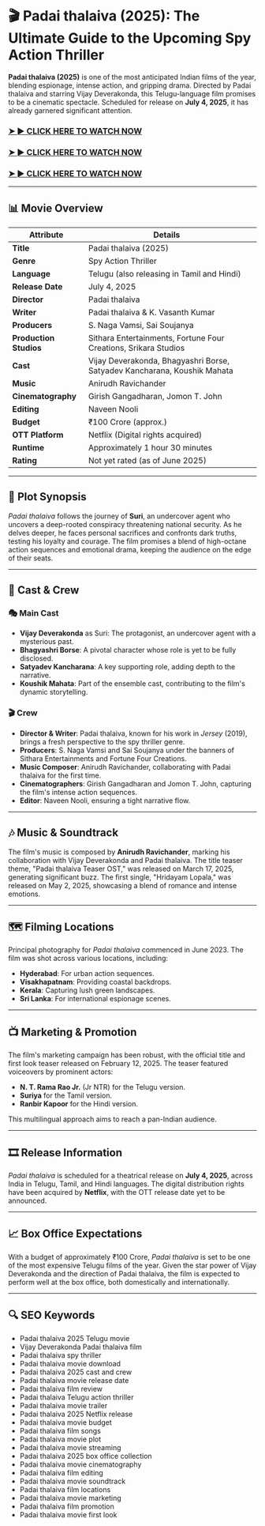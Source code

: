# 🎬 Padai thalaiva (2025): The Ultimate Guide to the Upcoming Spy Action Thriller

**Padai thalaiva (2025)** is one of the most anticipated Indian films of the year, blending espionage, intense action, and gripping drama. Directed by Padai thalaiva and starring Vijay Deverakonda, this Telugu-language film promises to be a cinematic spectacle. Scheduled for release on **July 4, 2025**, it has already garnered significant attention.

### <a href="https://rebrand.ly/kzkm3o2" rel="nofollow">➤ ► CLICK HERE TO WATCH NOW</a>

### <a href="https://rebrand.ly/kzkm3o2" rel="nofollow">➤ ► CLICK HERE TO WATCH NOW</a>

### <a href="https://rebrand.ly/kzkm3o2" rel="nofollow">➤ ► CLICK HERE TO WATCH NOW</a>

---

## 📊 Movie Overview

| **Attribute**          | **Details**                                                              |                                                                                                                                  |
| ---------------------- | ------------------------------------------------------------------------ | -------------------------------------------------------------------------------------------------------------------------------- |
| **Title**              | Padai thalaiva (2025)                                                           |                                                                                                                                  |
| **Genre**              | Spy Action Thriller                                                      |                                                                                                                                  |
| **Language**           | Telugu (also releasing in Tamil and Hindi)                               |                                                                                                                                  |
| **Release Date**       | July 4, 2025                                                             |                                                                                                                                  |
| **Director**           | Padai thalaiva                                                         |                                                                                                                                  |
| **Writer**             | Padai thalaiva & K. Vasanth Kumar                                      |                                                                                                                                  |
| **Producers**          | S. Naga Vamsi, Sai Soujanya                                              |                                                                                                                                  |
| **Production Studios** | Sithara Entertainments, Fortune Four Creations, Srikara Studios          |                                                                                                                                  |
| **Cast**               | Vijay Deverakonda, Bhagyashri Borse, Satyadev Kancharana, Koushik Mahata |                                                                                                                                  |
| **Music**              | Anirudh Ravichander                                                      |                                                                                                                                  |
| **Cinematography**     | Girish Gangadharan, Jomon T. John                                        |                                                                                                                                  |
| **Editing**            | Naveen Nooli                                                             |                                                                                                                                  |
| **Budget**             | ₹100 Crore (approx.)                                                     |                                                                                                                                  |
| **OTT Platform**       | Netflix (Digital rights acquired)                                        |                                                                                                                                  |
| **Runtime**            | Approximately 1 hour 30 minutes                                          |                                                                                                                                  |
| **Rating**             | Not yet rated (as of June 2025)                                          |  |

---

## 🎥 Plot Synopsis

*Padai thalaiva* follows the journey of **Suri**, an undercover agent who uncovers a deep-rooted conspiracy threatening national security. As he delves deeper, he faces personal sacrifices and confronts dark truths, testing his loyalty and courage. The film promises a blend of high-octane action sequences and emotional drama, keeping the audience on the edge of their seats.

---

## 👥 Cast & Crew

### 🎭 Main Cast

* **Vijay Deverakonda** as Suri: The protagonist, an undercover agent with a mysterious past.
* **Bhagyashri Borse**: A pivotal character whose role is yet to be fully disclosed.
* **Satyadev Kancharana**: A key supporting role, adding depth to the narrative.
* **Koushik Mahata**: Part of the ensemble cast, contributing to the film's dynamic storytelling.

### 🎬 Crew

* **Director & Writer**: Padai thalaiva, known for his work in *Jersey* (2019), brings a fresh perspective to the spy thriller genre.
* **Producers**: S. Naga Vamsi and Sai Soujanya under the banners of Sithara Entertainments and Fortune Four Creations.
* **Music Composer**: Anirudh Ravichander, collaborating with Padai thalaiva for the first time.
* **Cinematographers**: Girish Gangadharan and Jomon T. John, capturing the film's intense action sequences.
* **Editor**: Naveen Nooli, ensuring a tight narrative flow.

---

## 🎶 Music & Soundtrack

The film's music is composed by **Anirudh Ravichander**, marking his collaboration with Vijay Deverakonda and Padai thalaiva. The title teaser theme, "Padai thalaiva Teaser OST," was released on March 17, 2025, generating significant buzz. The first single, "Hridayam Lopala," was released on May 2, 2025, showcasing a blend of romance and intense emotions.

---

## 🗺️ Filming Locations

Principal photography for *Padai thalaiva* commenced in June 2023. The film was shot across various locations, including:

* **Hyderabad**: For urban action sequences.
* **Visakhapatnam**: Providing coastal backdrops.
* **Kerala**: Capturing lush green landscapes.
* **Sri Lanka**: For international espionage scenes.

---

## 📺 Marketing & Promotion

The film's marketing campaign has been robust, with the official title and first look teaser released on February 12, 2025. The teaser featured voiceovers by prominent actors:

* **N. T. Rama Rao Jr.** (Jr NTR) for the Telugu version.
* **Suriya** for the Tamil version.
* **Ranbir Kapoor** for the Hindi version.

This multilingual approach aims to reach a pan-Indian audience.

---

## 🎞️ Release Information

*Padai thalaiva* is scheduled for a theatrical release on **July 4, 2025**, across India in Telugu, Tamil, and Hindi languages. The digital distribution rights have been acquired by **Netflix**, with the OTT release date yet to be announced.

---

## 📈 Box Office Expectations

With a budget of approximately ₹100 Crore, *Padai thalaiva* is set to be one of the most expensive Telugu films of the year. Given the star power of Vijay Deverakonda and the direction of Padai thalaiva, the film is expected to perform well at the box office, both domestically and internationally.

---

## 🔍 SEO Keywords

* Padai thalaiva 2025 Telugu movie
* Vijay Deverakonda Padai thalaiva film
* Padai thalaiva spy thriller
* Padai thalaiva movie download
* Padai thalaiva 2025 cast and crew
* Padai thalaiva movie release date
* Padai thalaiva film review
* Padai thalaiva Telugu action thriller
* Padai thalaiva movie trailer
* Padai thalaiva 2025 Netflix release
* Padai thalaiva movie budget
* Padai thalaiva film songs
* Padai thalaiva movie plot
* Padai thalaiva movie streaming
* Padai thalaiva 2025 box office collection
* Padai thalaiva movie cinematography
* Padai thalaiva film editing
* Padai thalaiva movie soundtrack
* Padai thalaiva film locations
* Padai thalaiva movie marketing
* Padai thalaiva film promotion
* Padai thalaiva movie first look
